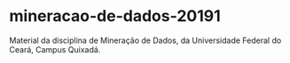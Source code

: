# mineracao-de-dados-20191
Material da disciplina de Mineração de Dados, da Universidade Federal do Ceará, Campus Quixadá.
